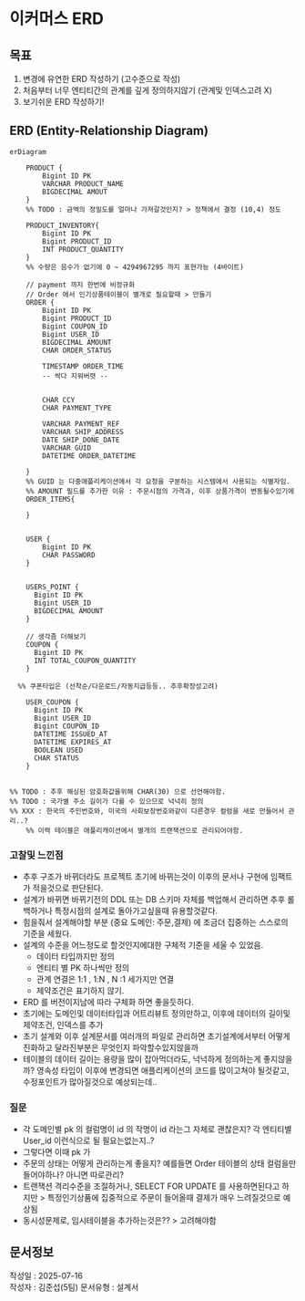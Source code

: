 # 이커머스 ERD

## 목표
1. 변경에 유연한 ERD 작성하기 (고수준으로 작성)
2. 처음부터 너무 엔티티간의 관계를 깊게 정의하지않기 (관계및 인덱스고려 X)
3. 보기쉬운 ERD 작성하기!

## ERD (Entity-Relationship Diagram)
```mermaid
erDiagram
    
    PRODUCT {
        Bigint ID PK
        VARCHAR PRODUCT_NAME
        BIGDECIMAL AMOUT
    }
    %% TODO : 금액의 정밀도를 얼마나 가져갈것인지? > 정책에서 결정 (10,4) 정도
    
    PRODUCT_INVENTORY{
        Bigint ID PK
        Bigint PRODUCT_ID
        INT PRODUCT_QUANTITY
    }
    %% 수량은 음수가 없기에 0 ~ 4294967295 까지 표현가능 (4바이트)
    
    // payment 까지 한번에 비정규화
    // Order 에서 인기상품테이블이 별개로 필요할때 > 만들기
    ORDER {
        Bigint ID PK
        Bigint PRODUCT_ID
        Bigint COUPON_ID
        Bigint USER_ID
        BIGDECIMAL AMOUNT
        CHAR ORDER_STATUS
        
        TIMESTAMP ORDER_TIME
        -- 싹다 지워버렷 --
        
        
        CHAR CCY 
        CHAR PAYMENT_TYPE
        
        VARCHAR PAYMENT_REF
        VARCHAR SHIP_ADDRESS
        DATE SHIP_DONE_DATE
        VARCHAR GUID
        DATETIME ORDER_DATETIME
        
    }
    %% GUID 는 다중애플리케이션에서 각 요청을 구분하는 시스템에서 사용되는 식별자임.
    %% AMOUNT 필드를 추가한 이유 : 주문시점의 가격과, 이후 상품가격이 변동될수있기에
    ORDER_ITEMS{
        
    }
    
     
    USER {
        Bigint ID PK
        CHAR PASSWORD 
    }
    
    
    USERS_POINT {
      Bigint ID PK
      Bigint USER_ID
      BIGDECIMAL AMOUNT
    }

    // 생각좀 더해보기
    COUPON {
      Bigint ID PK
      INT TOTAL_COUPON_QUANTITY
    }
    
  %% 쿠폰타입은 (선착순/다운로드/자동지급등등.. 추후확장성고려)

    USER_COUPON {
      Bigint ID PK
      Bigint USER_ID
      Bigint COUPON_ID
      DATETIME ISSUED_AT
      DATETIME EXPIRES_AT
      BOOLEAN USED
      CHAR STATUS
    }
    
    
%% TODO : 추후 해싱된 암호화값을위해 CHAR(30) 으로 선언해야함.
%% TODO : 국가별 주소 길이가 다를 수 있으므로 넉넉히 정의
%% XXX : 한국의 주민번호와, 미국의 사회보장번호와같이 다른경우 컬럼을 새로 만들어서 관리..?
    %% 이력 테이블은 애플리캐이션에서 별개의 트랜잭션으로 관리되어야함.

```

### 고찰및 느낀점
- 추후 구조가 바뀌더라도 프로젝트 초기에 바뀌는것이 이후의 문서나 구현에 임팩트가 적을것으로 판단된다.
- 설계가 바뀌면 바뀌기전의 DDL 또는 DB 스키마 자체를 백업해서 관리하면 추후 롤백하거나 특정시점의 설계로 돌아가고싶을때 유용할것같다.
- 힘을줘서 설계해야할 부분 (중요 도메인: 주문,결제) 에 조금더 집중하는 스스로의 기준을 세웠다.
- 설계의 수준을 어느정도로 할것인지에대한 구체적 기준을 세울 수 있었음.
  - 데이터 타입까지만 정의
  - 엔티티 별 PK 하나씩만 정의
  - 관계 연결은 1:1 , 1:N , N :1 세가지만 연결
  - 제약조건은 표기하지 않기.
- ERD 를 버전이지남에 따라 구체화 하면 좋을듯하다.
- 초기에는 도메인및 데이터타입과 어트리뷰트 정의만하고, 이후에 데이터의 길이및 제약조건, 인덱스를 추가
- 초기 설계와 이후 설계문서를 여러개의 파일로 관리하면 초기설계에서부터 어떻게 진화하고 달라진부분은 무엇인지 파악할수있지않을까
- 테이블의 데이터 길이는 용량을 많이 잡아먹더라도, 넉넉하게 정의하는게 좋지않을까? 영속성 타입이 이후에 변경되면 애플리케이션의 코드를 많이고쳐야 될것같고, 수정포인트가 많아질것으로 예상되는데..



### 질문
- 각 도메인별 pk 의 컬럼명이 id 의 작명이 id 라는그 자체로 괜찮은지? 각 엔티티별 User_id 이런식으로 될 필요는없는지..?
- 그렇다면 이때 pk 가 
- 주문의 상태는 어떻게 관리하는게 좋을지? 예를들면 Order 테이블의 상태 컬럼을만들어야하나? 아니면 따로관리?
- 트랜잭션 격리수준을 조절하거나, SELECT FOR UPDATE 를 사용하면된다고 하지만 > 특정인기상품에 집중적으로 주문이 들어올때 결제가 매우 느려질것으로 예상됨
- 동시성문제로, 임시테이블을 추가하는것은?? > 고려해야함

## 문서정보
작성일 : 2025-07-16 <br>
작성자 : 김준섭(5팀)
문서유형 : 설계서
